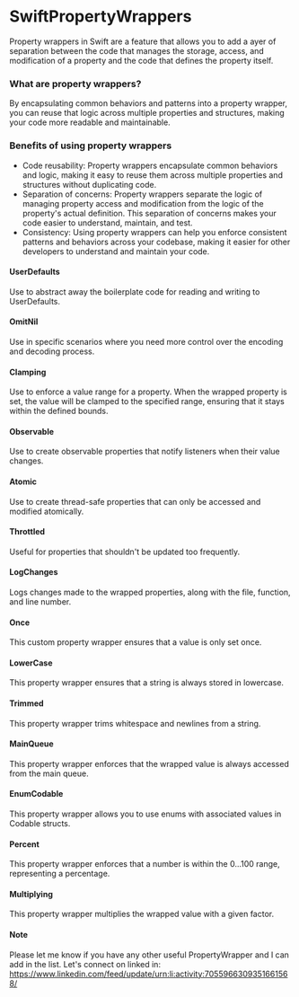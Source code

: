 # SwiftPropertyWrappers
Property wrappers in Swift are a feature that allows you to add a ayer of separation between the code that manages the storage, access, and modification of a property and the code that defines the property itself.

### What are property wrappers?
By encapsulating common behaviors and patterns into a property wrapper, you can reuse that logic across multiple properties and structures, making your code more readable and maintainable.

### Benefits of using property wrappers
- Code reusability: Property wrappers encapsulate common behaviors and logic, making it easy to reuse them across multiple properties and structures without duplicating code.
- Separation of concerns: Property wrappers separate the logic of managing property access and modification from the logic of the property's actual definition. This separation of concerns makes your code easier to understand, maintain, and test.
- Consistency: Using property wrappers can help you enforce consistent patterns and behaviors across your codebase, making it easier for other developers to understand and maintain your code.

#### UserDefaults
Use to abstract away the boilerplate code for reading and writing to UserDefaults.

#### OmitNil
Use in specific scenarios where you need more control over the encoding and decoding process.

#### Clamping
Use to enforce a value range for a property. When the wrapped property is set, the value will be clamped to the specified range, ensuring that it stays within the defined bounds.

#### Observable
Use to create observable properties that notify listeners when their value changes.

#### Atomic
Use to create thread-safe properties that can only be accessed and modified atomically.

#### Throttled
Useful for properties that shouldn't be updated too frequently.

#### LogChanges
Logs changes made to the wrapped properties, along with the file, function, and line number.

#### Once
This custom property wrapper ensures that a value is only set once.

#### LowerCase
This property wrapper ensures that a string is always stored in lowercase.

#### Trimmed
This property wrapper trims whitespace and newlines from a string.

#### MainQueue
This property wrapper enforces that the wrapped value is always accessed from the main queue.

#### EnumCodable
This property wrapper allows you to use enums with associated values in Codable structs.

#### Percent
This property wrapper enforces that a number is within the 0...100 range, representing a percentage.

#### Multiplying
This property wrapper multiplies the wrapped value with a given factor.

#### Note
Please let me know if you have any other useful PropertyWrapper and I can add in the list.
Let's connect on linked in: https://www.linkedin.com/feed/update/urn:li:activity:7055966309351661568/
